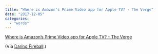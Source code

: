 ```yaml
---
title: "Where is Amazon’s Prime Video app for Apple TV? - The Verge"
date: "2017-12-05"
categories: 
  - "words"
---
```


[Where is Amazon’s Prime Video app for Apple TV? - The Verge](https://www.theverge.com/2017/12/4/16734628/apple-tv-amazon-prime-video-app-delay?utm_campaign=theverge&utm_content=entry&utm_medium=social&utm_source=twitter)

(Via [Daring Fireball](https://daringfireball.net/linked/2017/12/04/prime-apple-tv).)
